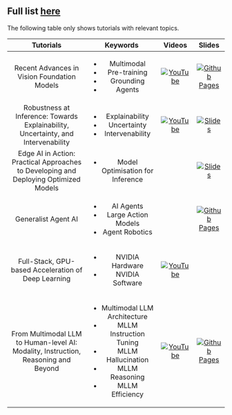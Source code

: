 Full list [here](https://cvpr.thecvf.com/Conferences/2024/tutorial-list)
---
The following table only shows tutorials with relevant topics.

| Tutorials | Keywords | Videos | Slides |
|:-------------------:|:-------------------:|:-------------------:|:-------------------:|   
|Recent Advances in Vision Foundation Models | <ul><li>Multimodal<li>Pre-training<li>Grounding<li>Agents| [![YouTube](https://img.shields.io/badge/YouTube-%23FF0000.svg?style=for-the-badge&logo=YouTube&logoColor=white)](https://www.youtube.com/watch?v=7P1Nb2mFgQY&themeRefresh=1)| [![Github Pages](https://img.shields.io/badge/Github_pages-test?style=for-the-badge&logo=githubpages&logoColor=%23222222&color=%234680b0)](https://vlp-tutorial.github.io/)
| Robustness at Inference: Towards Explainability, Uncertainty, and Intervenability | <ul><li>Explainability<li>Uncertainty<li>Intervenability| [![YouTube](https://img.shields.io/badge/YouTube-%23FF0000.svg?style=for-the-badge&logo=YouTube&logoColor=white)](https://www.youtube.com/watch?v=nlBhN38R8ZA)| [![Slides](https://a11ybadges.com/badge?logo=slides)](https://bpb-us-w2.wpmucdn.com/sites.gatech.edu/dist/4/3061/files/2024/06/20240617_CVPR_Robustness_Final-1.pdf)
| Edge AI in Action: Practical Approaches to Developing and Deploying Optimized Models | <ul><li>Model Optimisation for Inference| | [![Slides](https://a11ybadges.com/badge?logo=slides)](https://cvpr.thecvf.com/media/cvpr-2024/Slides/23714_yhoLlnA.pdf)
| Generalist Agent AI | <ul><li>AI Agents<li>Large Action Models<li>Agent Robotics|| [![Github Pages](https://img.shields.io/badge/Github_pages-test?style=for-the-badge&logo=githubpages&logoColor=%23222222&color=%234680b0)](https://multimodalagentai.github.io/)
| Full-Stack, GPU-based Acceleration of Deep Learning | <ul><li>NVIDIA Hardware<li>NVIDIA Software| [![YouTube](https://img.shields.io/badge/YouTube-%23FF0000.svg?style=for-the-badge&logo=YouTube&logoColor=white)](https://www.youtube.com/watch?v=MewkA7CqPbY)|
| From Multimodal LLM to Human-level AI: Modality, Instruction, Reasoning and Beyond | <ul><li>Multimodal LLM Architecture <li>MLLM Instruction Tuning<li>MLLM Hallucination<li>MLLM Reasoning<li>MLLM Efficiency|  [![YouTube](https://img.shields.io/badge/YouTube-%23FF0000.svg?style=for-the-badge&logo=YouTube&logoColor=white)](https://www.youtube.com/watch?v=7wUOESMtaVA)  | [![Github Pages](https://img.shields.io/badge/Github_pages-test?style=for-the-badge&logo=githubpages&logoColor=%23222222&color=%234680b0)](https://mllm2024.github.io/CVPR2024/)

